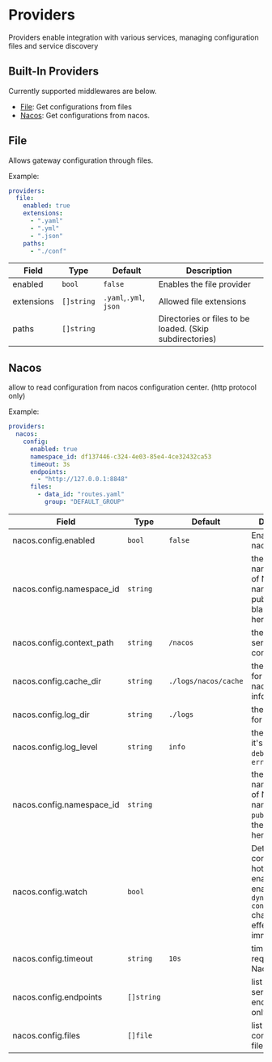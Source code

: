 # Providers

Providers enable integration with various services, managing configuration files and service discovery

## Built-In Providers

Currently supported middlewares are below.

* [File](#file): Get configurations from files
* [Nacos](#nacos): Get configurations from nacos.

## File

Allows gateway configuration through files.

Example:

```yaml
providers:
  file:
    enabled: true
    extensions:
      - ".yaml"
      - ".yml"
      - ".json"
    paths:
      - "./conf"
```

| Field      | Type       | Default                | Description                                               |
| ---------- | ---------- | ---------------------- | --------------------------------------------------------- |
| enabled    | `bool`     | `false`                | Enables the file provider                                 |
| extensions | `[]string` | `.yaml`,`.yml`, `json` | Allowed file extensions                                   |
| paths      | `[]string` |                        | Directories or files to be loaded.  (Skip subdirectories) |

## Nacos

allow to read configuration from nacos configuration center. (http protocol only)

Example:

```yaml
providers:
  nacos:
    config:
      enabled: true
      namespace_id: df137446-c324-4e03-85e4-4ce32432ca53
      timeout: 3s
      endpoints:
        - "http://127.0.0.1:8848"
      files:
        - data_id: "routes.yaml"
          group: "DEFAULT_GROUP"
```

| Field                     | Type       | Default              | Description                                                                                                               |
| ------------------------- | ---------- | -------------------- | ------------------------------------------------------------------------------------------------------------------------- |
| nacos.config.enabled      | `bool`     | `false`              | Enables the nacos provider                                                                                                |
| nacos.config.namespace_id | `string`   |                      | the namespaceId of Nacos. when namespace is public, fill in the blank string here                                         |
| nacos.config.context_path | `string`   | `/nacos`             | the nacos server contextpath                                                                                              |
| nacos.config.cache_dir    | `string`   | `./logs/nacos/cache` | the directory for persist nacos service info                                                                              |
| nacos.config.log_dir      | `string`   | `./logs`             | the directory for log                                                                                                     |
| nacos.config.log_level    | `string`   | `info`               | the level of log, it's must be `debug`,`info`,`warn`, `error`                                                             |
| nacos.config.namespace_id | `string`   |                      | the namespaceId of Nacos. when namespace is `public`, fill in the blank string here                                       |
| nacos.config.watch        | `bool`     |                      | Determines if configuration hot reload is enabled. When enabled, `dynamic configuration` changes take effect immediately. |
| nacos.config.timeout      | `string`   | `10s`                | timeout for requesting Nacos server                                                                                       |
| nacos.config.endpoints    | `[]string` |                      | list of nacos server endpoints (http only)                                                                                |
| nacos.config.files        | `[]file`   |                      | list of configuration files in nacos                                                                                      |
